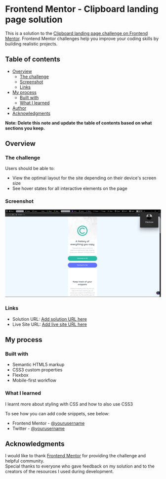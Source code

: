 # Frontend Mentor - Clipboard landing page solution

This is a solution to the [Clipboard landing page challenge on Frontend Mentor](https://www.frontendmentor.io/challenges/clipboard-landing-page-5cc9bccd6c4c91111378ecb9). Frontend Mentor challenges help you improve your coding skills by building realistic projects. 

## Table of contents

- [Overview](#overview)
  - [The challenge](#the-challenge)
  - [Screenshot](#screenshot)
  - [Links](#links)
- [My process](#my-process)
  - [Built with](#built-with)
  - [What I learned](#what-i-learned)
- [Author](#author)
- [Acknowledgments](#acknowledgments)

**Note: Delete this note and update the table of contents based on what sections you keep.**

## Overview

### The challenge

Users should be able to:

- View the optimal layout for the site depending on their device's screen size
- See hover states for all interactive elements on the page

### Screenshot

![](./Screenshot%20(125).png)


### Links

- Solution URL: [Add solution URL here](https://github.com/Oluwabukunmi07/clipboard-landing-page.git)
- Live Site URL: [Add live site URL here](https://oluwabukunmi07.github.io/clipboard-landing-page/)

## My process

### Built with

- Semantic HTML5 markup
- CSS3 custom properties
- Flexbox
- Mobile-first workflow


### What I learned

I learnt more about styling with CSS and how to also use CSS3

To see how you can add code snippets, see below:



- Frontend Mentor - [@yourusername](https://www.frontendmentor.io/profile/Oluwabukunmi07)
- Twitter - [@yourusername](https://www.twitter.com/Oluwabukunmi07)



## Acknowledgments

I would like to thank [Frontend Mentor](https://www.frontendmentor.io/) for providing the challenge and helpful community.  
Special thanks to everyone who gave feedback on my solution and to the creators of the resources I used during development.

